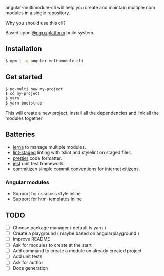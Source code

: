 angular-multimodule-cli will help you create and maintain multiple
npm modules in a single repository.

Why you should use this cli?

Based upon [@ngrx/platform](https://github.com/ngrx/platform) build system.

## Installation

```bash
$ npm i -g angular-multimodule-cli
```

## Get started

```bash
$ ng-multi new my-project
$ cd my-project
$ yarn
$ yarn bootstrap
```

This will create a new project, install all the dependencies and link all the
modules together

## Batteries

* [lerna](https://github.com/lerna/lerna) to manage multiple modules.
* [lint-staged](https://github.com/okonet/lint-staged) linting with tslint and stylelint on staged files.
* [prettier](https://github.com/prettier/prettier) code formatter.
* [jest](https://github.com/facebook/jest) unit test framework.
* [commitizen](https://commitizen.github.io/cz-cli/)  simple commit conventions for internet citizens.

### Angular modules

* Support for css/scss style inline
* Support for html templates inline

## TODO

* [  ] Choose package manager ( default is yarn )
* [  ] Create a playground ( maybe based on angularplayground )
* [  ] Improve README
* [  ] Ask for modules to create at the start
* [  ] Add command to create a module on already created project
* [  ] Add unit tests
* [  ] Ask for author
* [  ] Docs generation
